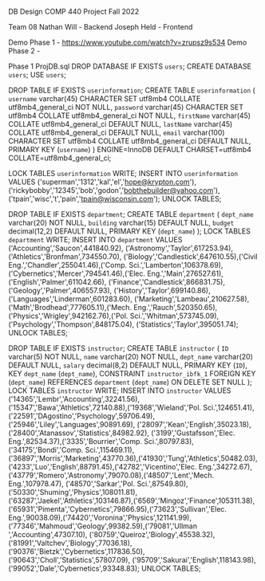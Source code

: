 DB Design COMP 440 Project
Fall 2022

Team 08
Nathan Will - Backend
Joseph Held - Frontend

Demo Phase 1 - https://www.youtube.com/watch?v=zrupsz9s534
Demo Phase 2 - 


Phase 1 ProjDB.sql
DROP DATABASE IF EXISTS `users`;
CREATE DATABASE `users`;
USE `users`;  

DROP TABLE IF EXISTS `userinformation`;
CREATE TABLE `userinformation` (
  `username` varchar(45) CHARACTER SET utf8mb4 COLLATE utf8mb4_general_ci NOT NULL,
  `password` varchar(45) CHARACTER SET utf8mb4 COLLATE utf8mb4_general_ci NOT NULL,
  `firstName` varchar(45) COLLATE utf8mb4_general_ci DEFAULT NULL,
  `lastName` varchar(45) COLLATE utf8mb4_general_ci DEFAULT NULL,
  `email` varchar(100) CHARACTER SET utf8mb4 COLLATE utf8mb4_general_ci DEFAULT NULL,
  PRIMARY KEY (`username`)
) ENGINE=InnoDB DEFAULT CHARSET=utf8mb4 COLLATE=utf8mb4_general_ci;

LOCK TABLES `userinformation` WRITE;
INSERT INTO `userinformation` VALUES ('superman','1312','kal','el','hope@krypton.com'),('rickybobby','12345','bob','godon','bobthebuilder@yahoo.com'),('tpain','wisc','t','pain','tpain@wisconsin.com');
UNLOCK TABLES;


DROP TABLE IF EXISTS `department`;
CREATE TABLE `department` (
  `dept_name` varchar(20)  NOT NULL,
  `building` varchar(15)  DEFAULT NULL,
  `budget` decimal(12,2) DEFAULT NULL,
  PRIMARY KEY (`dept_name`)
);
LOCK TABLES `department` WRITE;
INSERT INTO `department` VALUES ('Accounting','Saucon',441840.92),
('Astronomy','Taylor',617253.94),('Athletics','Bronfman',734550.70),
('Biology','Candlestick',647610.55),('Civil Eng.','Chandler',255041.46),('Comp. 
Sci.','Lamberton',106378.69),('Cybernetics','Mercer',794541.46),('Elec. 
Eng.','Main',276527.61),('English','Palmer',611042.66),
('Finance','Candlestick',866831.75),('Geology','Palmer',406557.93),
('History','Taylor',699140.86),('Languages','Linderman',601283.60),
('Marketing','Lambeau',210627.58),('Math','Brodhead',777605.11),('Mech. 
Eng.','Rauch',520350.65),('Physics','Wrigley',942162.76),('Pol. 
Sci.','Whitman',573745.09),('Psychology','Thompson',848175.04),
('Statistics','Taylor',395051.74);
UNLOCK TABLES;

DROP TABLE IF EXISTS `instructor`;
CREATE TABLE `instructor` (
  `ID` varchar(5)  NOT NULL,
  `name` varchar(20)  NOT NULL,
  `dept_name` varchar(20)  DEFAULT NULL,
  `salary` decimal(8,2) DEFAULT NULL,
  PRIMARY KEY (`ID`),
  KEY `dept_name` (`dept_name`),
  CONSTRAINT `instructor_ibfk_1` FOREIGN KEY (`dept_name`) REFERENCES `department` 
(`dept_name`) ON DELETE SET NULL
);
LOCK TABLES `instructor` WRITE;
INSERT INTO `instructor` VALUES ('14365','Lembr','Accounting',32241.56),
('15347','Bawa','Athletics',72140.88),('19368','Wieland','Pol. Sci.',124651.41),
('22591','DAgostino','Psychology',59706.49),('25946','Liley','Languages',90891.69),
('28097','Kean','English',35023.18),('28400','Atanassov','Statistics',84982.92),
('3199','Gustafsson','Elec. Eng.',82534.37),('3335','Bourrier','Comp. 
Sci.',80797.83),('34175','Bondi','Comp. Sci.',115469.11),
('36897','Morris','Marketing',43770.36),('41930','Tung','Athletics',50482.03),
('4233','Luo','English',88791.45),('42782','Vicentino','Elec. Eng.',34272.67),
('43779','Romero','Astronomy',79070.08),('48507','Lent','Mech. Eng.',107978.47),
('48570','Sarkar','Pol. Sci.',87549.80),('50330','Shuming','Physics',108011.81),
('63287','Jaekel','Athletics',103146.87),('6569','Mingoz','Finance',105311.38),
('65931','Pimenta','Cybernetics',79866.95),('73623','Sullivan','Elec. 
Eng.',90038.09),('74420','Voronina','Physics',121141.99),
('77346','Mahmoud','Geology',99382.59),('79081','Ullman ','Accounting',47307.10),
('80759','Queiroz','Biology',45538.32),('81991','Valtchev','Biology',77036.18),
('90376','Bietzk','Cybernetics',117836.50),('90643','Choll','Statistics',57807.09),
('95709','Sakurai','English',118143.98),('99052','Dale','Cybernetics',93348.83);
UNLOCK TABLES;